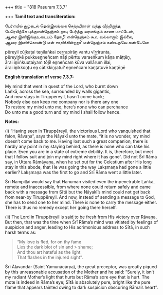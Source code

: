 +++
title = "818 Pasuram 7.3.7"

+++
**Tamil text and transliteration:**

பேர்எயில் சூழ்கடல் தென்இலங்கை செற்றபிரான் வந்து வீற்றிருந்த,  
பேரெயிற்கே புக்குஎன்நெஞ்சம் நாடி பேர்த்து வரஎங்கும் காண மாட்டேன்,  
ஆரை இனிஇங்குஉடையம் தோழீ! என்நெஞ்சம் கூவ வல்லாரும் இல்லை,  
ஆரை இனிக்கொண்டு என் சாதிக்கின்றது? என்நெஞ்சம் கண்டதுவே கண்டேனே

pēreyil cūḻkaṭal teṉilaṅkai ceṟṟapirāṉ vantu vīṟṟirunta,  
pēreyiṟkē pukkueṉneñcam nāṭi pērttu varaeṅkum kāṇa māṭṭēṉ,  
ārai iṉiiṅkuuṭaiyam tōḻī! eṉneñcam kūva vallārum illai,  
ārai iṉikkoṇṭu eṉ cātikkiṉṟatu? eṉneñcam kaṇṭatuvē kaṇṭēṉē

**English translation of verse 7.3.7:**

My mind that went in quest of the Lord, who burnt down  
Laṅkā, across the sea, surrounded by walls gigantic,  
And now stays in Tiruppēreyil, hasn’t come back;  
Nobody else can keep me company nor is there any one  
To restore my mind unto me; here’s none who can perchance  
Do unto me a good turn and my mind I shall follow hence.

**Notes:**

\(i\) “Having seen in Tiruppēreyil, the victorious Lord who vanquished that felon, Rāvaṇa”, says the Nāyakī unto the mate, “it is no wonder, my mind doesn’t come back to me. Having lost such a great companion, there is hardly any point in my staying behind, as there is none who can take his place. Even you are in a state of extreme debility. It is, therefore, but meet that I follow suit and join my mind right where it has gone”. Did not Śrī Rāma say, in Uttara Rāmāyaṇa, when he set out for the Celestium after His long stay in this abode, that He was going the way Lakṣmaṇa had gone a little earlier? Lakṣmaṇa was the first to go and Śrī Rāma went a little later.

Śrī Nampiḷḷai would say that Hanumān visited even the inpenetrable Laṅkā, remote and inaccessible, from where none could return safely and came back with a message from Sītā but the Nāyakī’s mind could not get back from near-by Tiruppēreyil. And now, instead of sending a message to God, she has to send one to her mind. There is none to carry the message either. There is thus no remedy except her going there herself.

\(ii\) The Lord in Tiruppēreyil is said to be fresh from His victory over Rāvaṇa. But then, that was the time when Śrī Rāma’s mind was vitiated by feelings of suspicion and anger, leading to His acrimonious address to Sītā, in such harsh terms as:

> “My love is fled, for on thy fame  
> Lies the dark blot of sin and > shame;  
> And thou art hateful as the light  
> That flashes in the injured sight”.

Śrī Āḷavandār (Saint Yāmunācārya), the great preceptor, was greatly piqued by this unreasonable accusation of the Mother and he said: “Surely, it isn’t my radiant Mother’s light that hurts but Rāma’s sore eye that is hurt. The mote is indeed in Rāma’s eye; Sītā is absolutely pure, bright like the pure flame that appears tainted owing to dark suspicion obscuring Rāma’s heart”.


